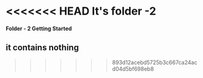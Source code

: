 <<<<<<< HEAD
It's folder -2
=======
#### Folder - 2 Getting Started

## it contains nothing
>>>>>>> 893d12acebd5725b3c667ca24acd04d5bf698eb8
